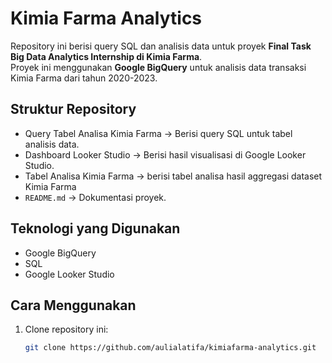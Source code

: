 # Kimia Farma Analytics

Repository ini berisi query SQL dan analisis data untuk proyek **Final Task Big Data Analytics Internship di Kimia Farma**.  
Proyek ini menggunakan **Google BigQuery** untuk analisis data transaksi Kimia Farma dari tahun 2020-2023.

## Struktur Repository
- Query Tabel Analisa Kimia Farma -> Berisi query SQL untuk tabel analisis data.
- Dashboard Looker Studio -> Berisi hasil visualisasi di Google Looker Studio.
- Tabel Analisa Kimia Farma -> berisi tabel analisa hasil aggregasi dataset Kimia Farma
- `README.md` → Dokumentasi proyek.

## Teknologi yang Digunakan
- Google BigQuery
- SQL
- Google Looker Studio

## Cara Menggunakan
1. Clone repository ini:
   ```sh
   git clone https://github.com/aulialatifa/kimiafarma-analytics.git
